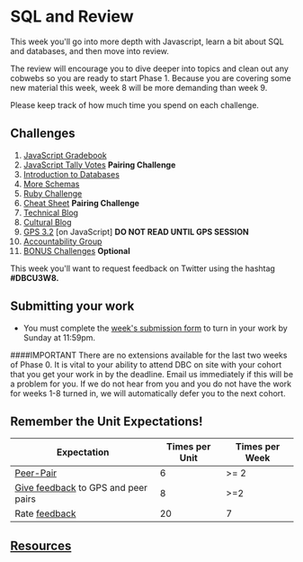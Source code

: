 # SQL and Review

<!-- Week 8 will be released the Friday before week 8 starts. -->

This week you'll go into more depth with Javascript, learn a bit about SQL and databases, and then move into review.

The review will encourage you to dive deeper into topics and clean out any cobwebs so you are ready to start Phase 1. Because you are covering some new material this week, week 8 will be more demanding than week 9.

Please keep track of how much time you spend on each challenge.

## Challenges
1. [JavaScript Gradebook](js-gradebook)
2. [JavaScript Tally Votes](js-tally-votes) **Pairing Challenge**
3. [Introduction to Databases](intro-to-databases)
4. [More Schemas](more-schemas)
5. [Ruby Challenge](ruby.md)
6. [Cheat Sheet](cheat-sheet.md) **Pairing Challenge**
7. [Technical Blog](technical-blog.md)
8. [Cultural Blog](cultural-blog.md)
9. [GPS 3.2](gps3-2) [on JavaScript] **DO NOT READ UNTIL GPS SESSION**
10. [Accountability Group](accountability-group.md)
11. [BONUS Challenges](BONUS-challenges) **Optional**

This week you'll want to request feedback on Twitter using the hashtag **#DBCU3W8.**

## Submitting your work
- You must complete the [week's submission form](http://apply.devbootcamp.com) to turn in your work by Sunday at 11:59pm.

####IMPORTANT
There are no extensions available for the last two weeks of Phase 0. It is vital to your ability to attend DBC on site with your cohort that you get your work in by the deadline. Email us immediately if this will be a problem for you. If we do not hear from you and you do not have the work for weeks 1-8 turned in, we will automatically defer you to the next cohort.

## Remember the Unit Expectations!

Expectation | Times per Unit | Times per Week
------------|----------|---------
[Peer-Pair](https://github.com/Devbootcamp/phase-0-handbook/blob/master/peer-pairing-sessions.md) | 6 | >= 2
[Give feedback](https://socrates.devbootcamp.com/feedback/new) to GPS and peer pairs | 8 | >=2
Rate [feedback](https://socrates.devbootcamp.com/feedback) | 20 | 7

## [Resources](https://github.com/Devbootcamp/phase-0-handbook/blob/master/resources.md)
